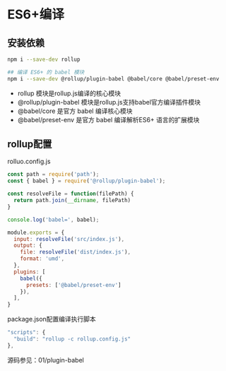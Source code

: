 # ES6+编译

## 安装依赖

```bash
npm i --save-dev rollup

## 编译 ES6+ 的 babel 模块
npm i --save-dev @rollup/plugin-babel @babel/core @babel/preset-env
```

- rollup 模块是rollup.js编译的核心模块
- @rollup/plugin-babel 模块是rollup.js支持babel官方编译插件模块
- @babel/core 是官方 babel 编译核心模块
- @babel/preset-env 是官方 babel 编译解析ES6+ 语言的扩展模块

## rollup配置

rolluo.config.js

```js
const path = require('path');
const { babel } = require('@rollup/plugin-babel');

const resolveFile = function(filePath) {
  return path.join(__dirname, filePath)
}

console.log('babel=', babel);

module.exports = {
  input: resolveFile('src/index.js'),
  output: {
    file: resolveFile('dist/index.js'),
    format: 'umd',
  },
  plugins: [
    babel({
      presets: ['@babel/preset-env']
    }),
  ],
}
```

package.json配置编译执行脚本

```js
"scripts": {
  "build": "rollup -c rollup.config.js"
},
```

源码参见：01/plugin-babel
